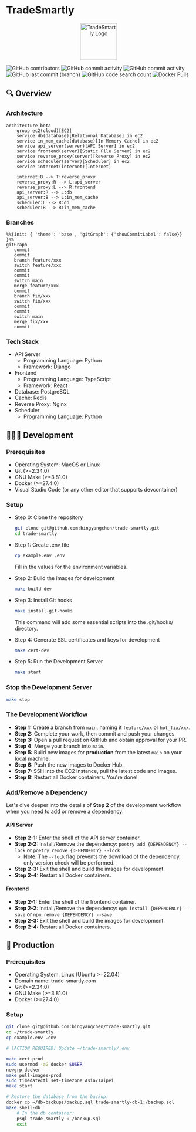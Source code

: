 # TradeSmartly

<p align="center">
  <img src="https://raw.githubusercontent.com/bingyangchen/trade-smartly/refs/heads/main/frontend/src/assets/logo.png" alt="TradeSmartly Logo" width="100">
</p>

![GitHub contributors](https://img.shields.io/github/contributors/bingyangchen/trade-smartly?style=flat-square&logo=github&logoColor=white&label=Contributors&color=2ea44f) ![GitHub commit activity](https://img.shields.io/github/commit-activity/t/bingyangchen/trade-smartly/main?style=flat-square&label=Total%20Commits&color=0969da) ![GitHub commit activity](https://img.shields.io/github/commit-activity/w/bingyangchen/trade-smartly/main?style=flat-square&label=Weekly%20Commits&color=ffd43b) ![GitHub last commit (branch)](https://img.shields.io/github/last-commit/bingyangchen/trade-smartly/main?style=flat-square&label=Last%20Commit&color=cf222e) ![GitHub code search count](https://img.shields.io/github/search?query=trade-smartly&label=Search&style=flat-square&color=6f42c1) ![Docker Pulls](https://img.shields.io/docker/pulls/tradesmartly/api-server?style=flat-square&color=0db7ed&label=Docker%20Pulls)

## 🔍 Overview

### Architecture

```mermaid
architecture-beta
    group ec2(cloud)[EC2]
    service db(database)[Relational Database] in ec2
    service in_mem_cache(database)[In Memory Cache] in ec2
    service api_server(server)[API Server] in ec2
    service frontend(server)[Static File Server] in ec2
    service reverse_proxy(server)[Reverse Proxy] in ec2
    service scheduler(server)[Scheduler] in ec2
    service internet(internet)[Internet]

    internet:B --> T:reverse_proxy
    reverse_proxy:R --> L:api_server
    reverse_proxy:L --> R:frontend
    api_server:R --> L:db
    api_server:B --> L:in_mem_cache
    scheduler:L --> R:db
    scheduler:B --> R:in_mem_cache
```

### Branches

```mermaid
%%{init: { 'theme': 'base', 'gitGraph': {'showCommitLabel': false}} }%%
gitGraph
   commit
   commit
   branch feature/xxx
   switch feature/xxx
   commit
   commit
   switch main
   merge feature/xxx
   commit
   branch fix/xxx
   switch fix/xxx
   commit
   commit
   switch main
   merge fix/xxx
   commit
```

### Tech Stack

- API Server
  - Programming Language: Python
  - Framework: Django
- Frontend
  - Programming Language: TypeScript
  - Framework: React
- Database: PostgreSQL
- Cache: Redis
- Reverse Proxy: Nginx
- Scheduler
  - Programming Language: Python

## 🧑🏻‍💻 Development

### Prerequisites

- Operating System: MacOS or Linux
- Git (>=2.34.0)
- GNU Make (>=3.81.0)
- Docker (>=27.4.0)
- Visual Studio Code (or any other editor that supports devcontainer)

### Setup

- Step 0: Clone the repository

  ```bash
  git clone git@github.com:bingyangchen/trade-smartly.git
  cd trade-smartly
  ```

- Step 1: Create .env file

  ```bash
  cp example.env .env
  ```

  Fill in the values for the environment variables.

- Step 2: Build the images for development

  ```bash
  make build-dev
  ```

- Step 3: Install Git hooks

  ```bash
  make install-git-hooks
  ```

  This command will add some essential scripts into the .git/hooks/ directory.

- Step 4: Generate SSL certificates and keys for development

  ```bash
  make cert-dev
  ```

- Step 5: Run the Development Server

  ```bash
  make start
  ```

### Stop the Development Server

```bash
make stop
```

### The Development Workflow

- **Step 1:** Create a branch from `main`, naming it `feature/xxx` or `hot_fix/xxx`.
- **Step 2:** Complete your work, then commit and push your changes.
- **Step 3:** Open a pull request on GitHub and obtain approval for your PR.
- **Step 4:** Merge your branch into `main`.
- **Step 5:** Build new images for **production** from the latest `main` on your local machine.
- **Step 6:** Push the new images to Docker Hub.
- **Step 7:** SSH into the EC2 instance, pull the latest code and images.
- **Step 8:** Restart all Docker containers. You're done!

### Add/Remove a Dependency

Let's dive deeper into the details of **Step 2** of the development workflow when you need to add or remove a dependency:

#### API Server

- **Step 2-1:** Enter the shell of the API server container.
- **Step 2-2:** Install/Remove the dependency: `poetry add {DEPENDENCY} --lock` or `poetry remove {DEPENDENCY} --lock`
  - Note: The `--lock` flag prevents the download of the dependency, only version check will be performed.
- **Step 2-3:** Exit the shell and build the images for development.
- **Step 2-4:** Restart all Docker containers.

#### Frontend

- **Step 2-1:** Enter the shell of the frontend container.
- **Step 2-2:** Install/Remove the dependency: `npm install {DEPENDENCY} --save` or `npm remove {DEPENDENCY} --save`
- **Step 2-3:** Exit the shell and build the images for development.
- **Step 2-4:** Restart all Docker containers.

## 🚀 Production

### Prerequisites

- Operating System: Linux (Ubuntu >=22.04)
- Domain name: trade-smartly.com
- Git (>=2.34.0)
- GNU Make (>=3.81.0)
- Docker (>=27.4.0)

### Setup

```bash
git clone git@github.com:bingyangchen/trade-smartly.git
cd ~/trade-smartly
cp example.env .env

# [ACTION REQUIRED] Update ~/trade-smartly/.env

make cert-prod
sudo usermod -aG docker $USER
newgrp docker
make pull-images-prod
sudo timedatectl set-timezone Asia/Taipei
make start

# Restore the database from the backup:
docker cp ~/db-backups/backup.sql trade-smartly-db-1:/backup.sql
make shell-db
    # In the db container:
    psql trade_smartly < /backup.sql
    exit
```
